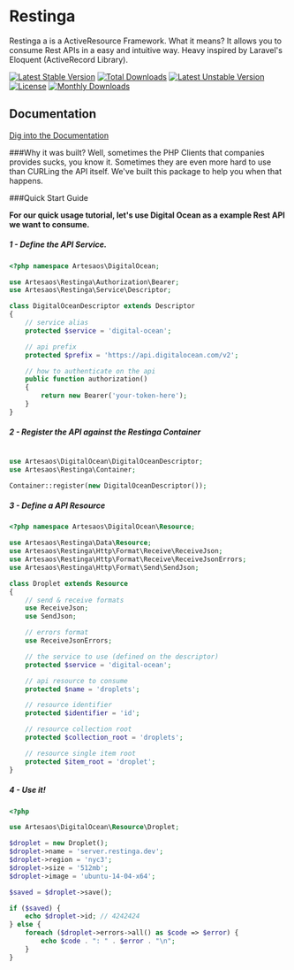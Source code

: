 # Restinga
Restinga a is a ActiveResource Framework. What it means? It allows you to consume Rest APIs in a easy and intuitive way. Heavy inspired by Laravel's Eloquent (ActiveRecord Library).

[![Latest Stable Version](https://poser.pugx.org/artesaos/restinga/v/stable.svg)](https://packagist.org/packages/artesaos/restinga) [![Total Downloads](https://poser.pugx.org/artesaos/restinga/downloads.svg)](https://packagist.org/packages/artesaos/restinga) [![Latest Unstable Version](https://poser.pugx.org/artesaos/restinga/v/unstable.svg)](https://packagist.org/packages/artesaos/restinga) [![License](https://poser.pugx.org/artesaos/restinga/license.svg)](https://packagist.org/packages/artesaos/restinga) [![Monthly Downloads](https://poser.pugx.org/artesaos/restinga/d/monthly.png)](https://packagist.org/packages/artesaos/restinga)

## Documentation
[Dig into the Documentation](https://github.com/artesaos/restinga/wiki)

###Why it was built?
Well, sometimes the PHP Clients that companies provides sucks, you know it. Sometimes they are even more hard to use than CURLing the API itself.
We've built this package to help you when that happens.

###Quick Start Guide

**For our quick usage tutorial, let's use Digital Ocean as a example Rest API we want to consume.**

##### 1 - Define the API Service.

```php
<?php namespace Artesaos\DigitalOcean;

use Artesaos\Restinga\Authorization\Bearer;
use Artesaos\Restinga\Service\Descriptor;

class DigitalOceanDescriptor extends Descriptor
{
    // service alias
    protected $service = 'digital-ocean';

    // api prefix
    protected $prefix = 'https://api.digitalocean.com/v2';

    // how to authenticate on the api
    public function authorization()
    {
        return new Bearer('your-token-here');
    }
}
```

##### 2 - Register the API against the Restinga Container

```php

use Artesaos\DigitalOcean\DigitalOceanDescriptor;
use Artesaos\Restinga\Container;

Container::register(new DigitalOceanDescriptor());
```

##### 3 - Define a API Resource

```php
<?php namespace Artesaos\DigitalOcean\Resource;

use Artesaos\Restinga\Data\Resource;
use Artesaos\Restinga\Http\Format\Receive\ReceiveJson;
use Artesaos\Restinga\Http\Format\Receive\ReceiveJsonErrors;
use Artesaos\Restinga\Http\Format\Send\SendJson;

class Droplet extends Resource
{
    // send & receive formats
    use ReceiveJson;
    use SendJson;

    // errors format
    use ReceiveJsonErrors;

    // the service to use (defined on the descriptor)
    protected $service = 'digital-ocean';

    // api resource to consume
    protected $name = 'droplets';

    // resource identifier
    protected $identifier = 'id';

    // resource collection root
    protected $collection_root = 'droplets';

    // resource single item root
    protected $item_root = 'droplet';
}
```

##### 4 - Use it!

```php
<?php

use Artesaos\DigitalOcean\Resource\Droplet;

$droplet = new Droplet();
$droplet->name = 'server.restinga.dev';
$droplet->region = 'nyc3';
$droplet->size = '512mb';
$droplet->image = 'ubuntu-14-04-x64';

$saved = $droplet->save();

if ($saved) {
    echo $droplet->id; // 4242424
} else {
    foreach ($droplet->errors->all() as $code => $error) {
        echo $code . ": " . $error . "\n";
    }
}

```


